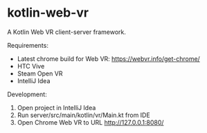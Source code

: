 # kotlin-web-vr

A Kotlin Web VR client-server framework.

Requirements:
 * Latest chrome build for Web VR: https://webvr.info/get-chrome/
 * HTC Vive
 * Steam Open VR
 * IntelliJ Idea

Development:

1) Open project in IntelliJ Idea
2) Run server/src/main/kotlin/vr/Main.kt from IDE
3) Open Chrome Web VR to URL http://127.0.0.1:8080/